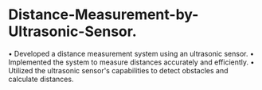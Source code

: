 # Distance-Measurement-by-Ultrasonic-Sensor.
• Developed a distance measurement system using an ultrasonic sensor.  • Implemented the system to measure distances accurately and efficiently.  • Utilized the ultrasonic sensor's capabilities to detect obstacles and calculate distances. 
